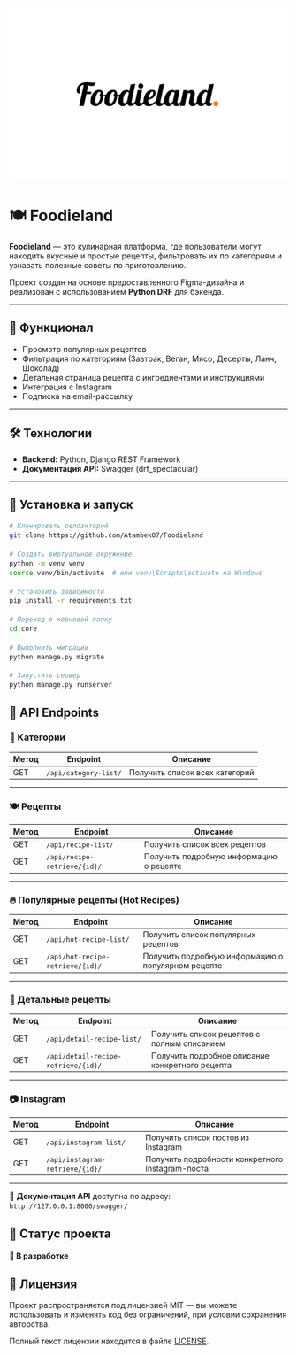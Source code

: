 <p align="center">
  <img src="docs/images/logo.png" alt="Foodieland Logo" width="550" />
</p>


# 🍽 Foodieland

**Foodieland** — это кулинарная платформа, где пользователи могут находить вкусные и простые рецепты, фильтровать их по категориям и узнавать полезные советы по приготовлению.  

Проект создан на основе предоставленного Figma-дизайна и реализован с использованием **Python DRF** для бэкенда.

---


## 🚀 Функционал
- Просмотр популярных рецептов
- Фильтрация по категориям (Завтрак, Веган, Мясо, Десерты, Ланч, Шоколад)
- Детальная страница рецепта с ингредиентами и инструкциями
- Интеграция с Instagram
- Подписка на email-рассылку

---

## 🛠️ Технологии
- **Backend:** Python, Django REST Framework  
- **Документация API:** Swagger (drf_spectacular)  

---

## 📂 Установка и запуск

```bash
# Клонировать репозиторий
git clone https://github.com/Atambek07/Foodieland

# Создать виртуальное окружение
python -m venv venv
source venv/bin/activate  # или venv\Scripts\activate на Windows

# Установить зависимости
pip install -r requirements.txt

# Переход в корневой папку
cd core

# Выполнить миграции
python manage.py migrate

# Запустить сервер
python manage.py runserver
```

## 📡 API Endpoints

### 📂 Категории
| Метод | Endpoint | Описание |
|-------|----------|----------|
| GET   | `/api/category-list/` | Получить список всех категорий |

---

### 🍽 Рецепты
| Метод | Endpoint | Описание |
|-------|----------|----------|
| GET   | `/api/recipe-list/` | Получить список всех рецептов |
| GET   | `/api/recipe-retrieve/{id}/` | Получить подробную информацию о рецепте |

---

### 🔥 Популярные рецепты (Hot Recipes)
| Метод | Endpoint | Описание |
|-------|----------|----------|
| GET   | `/api/hot-recipe-list/` | Получить список популярных рецептов |
| GET   | `/api/hot-recipe-retrieve/{id}/` | Получить подробную информацию о популярном рецепте |

---

### 📖 Детальные рецепты
| Метод | Endpoint | Описание |
|-------|----------|----------|
| GET   | `/api/detail-recipe-list/` | Получить список рецептов с полным описанием |
| GET   | `/api/detail-recipe-retrieve/{id}/` | Получить подробное описание конкретного рецепта |

---

### 📷 Instagram
| Метод | Endpoint | Описание |
|-------|----------|----------|
| GET   | `/api/instagram-list/` | Получить список постов из Instagram |
| GET   | `/api/instagram-retrieve/{id}/` | Получить подробности конкретного Instagram-поста |

---

📜 **Документация API** доступна по адресу:  
`http://127.0.0.1:8000/swagger/`


## 📌 Статус проекта
#### 🔨 В разработке

## 📄 Лицензия
Проект распространяется под лицензией MIT — вы можете использовать и изменять код без ограничений, при условии сохранения авторства.

Полный текст лицензии находится в файле [LICENSE](LICENSE).
